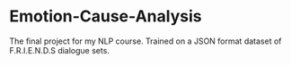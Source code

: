 # Emotion-Cause-Analysis
The final project for my NLP course. Trained on a JSON format dataset of F.R.I.E.N.D.S dialogue sets.
